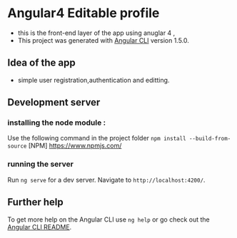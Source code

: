 # Angular4 Editable profile   
- this is the front-end layer of the app using anuglar 4 , 
- This project was generated with [Angular CLI](https://github.com/angular/angular-cli) version 1.5.0.

## Idea of the app 
 - simple user registration,authentication and editting. 

## Development server

### installing the node module :
Use the following command in the project folder `npm install --build-from-source`  [NPM] https://www.npmjs.com/

### running the server
Run `ng serve` for a dev server. Navigate to `http://localhost:4200/`.


## Further help

To get more help on the Angular CLI use `ng help` or go check out the [Angular CLI README](https://github.com/angular/angular-cli/blob/master/README.md).
